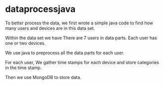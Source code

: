 # dataprocessjava

To better process the data, we first wrote a simple java code to find how many users and devices are in this data set.

Within the data set we have
There are 7 users in data parts. Each user has one or two devices.

We use java to preprocess all the data parts for each user. 

For each user, 
We gather time stamps for each device and store categories in the time stamp. 

Then we use MongoDB to store data.


